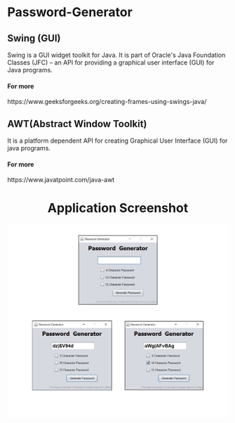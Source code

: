 # Password-Generator

<h2>Swing (GUI) </h2>
Swing is a GUI widget toolkit for Java. It is part of Oracle's Java Foundation Classes (JFC) – an API for providing a graphical user interface (GUI) for Java programs.
<h4>For more</h4> https://www.geeksforgeeks.org/creating-frames-using-swings-java/

 <h2> AWT(Abstract Window Toolkit) </h2>
It is a platform dependent API for creating Graphical User Interface (GUI) for java programs.
<h4>For more</h4>https://www.javatpoint.com/java-awt
<br>
<h1 align="center">Application Screenshot</h1>
<p align="center">
  <img src="PasswordGenerator/image/PasswordGenerator.png" width="850" height="auto" title="options">
</p>
